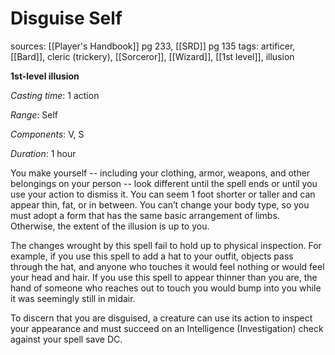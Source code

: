 # Disguise Self
sources: [[Player's Handbook]] pg 233, [[SRD]] pg 135
tags: artificer, [[Bard]], cleric (trickery), [[Sorceror]], [[Wizard]], [[1st level]], illusion

**1st-level illusion**

*Casting time*: 1 action

*Range*: Self

*Components*: V, S

*Duration*: 1 hour

You make yourself -- including your clothing, armor, weapons, and other belongings on your person -- look different until the spell ends or until you use your action to dismiss it. You can seem 1 foot shorter or taller and can appear thin, fat, or in between. You can’t change your body type, so you must adopt a form that has the same basic arrangement of limbs. Otherwise, the extent of the illusion is up to you.

The changes wrought by this spell fail to hold up to physical inspection. For example, if you use this spell to add a hat to your outfit, objects pass through the hat, and anyone who touches it would feel nothing or would feel your head and hair. If you use this spell to appear thinner than you are, the hand of someone who reaches out to touch you would bump into you while it was seemingly still in midair.

To discern that you are disguised, a creature can use its action to inspect your appearance and must succeed on an Intelligence (Investigation) check against your spell save DC.
